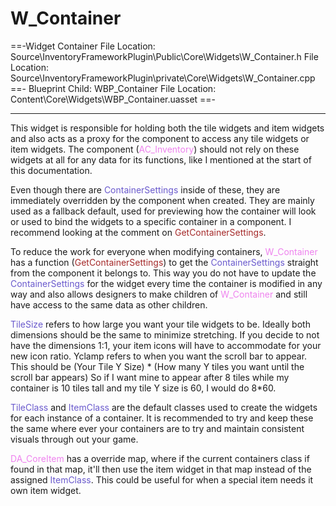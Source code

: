 # W_Container

==-Widget Container
File Location: Source\InventoryFrameworkPlugin\Public\Core\Widgets\W_Container.h
File Location: Source\InventoryFrameworkPlugin\private\Core\Widgets\W_Container.cpp
==- Blueprint Child: WBP_Container
File Location: Content\Core\Widgets\WBP_Container.uasset
==-

---

This widget is responsible for holding both the tile widgets and item widgets and also acts as a proxy for the component to access any tile widgets or item widgets.
The component (<span style="color:violet">AC_Inventory</span>) should not rely on these widgets at all for any data for its functions, like I mentioned at the start of this documentation.

Even though there are <span style="color:slateblue">ContainerSettings</span> inside of these, they are immediately overridden by the component when created. They are mainly used as a fallback default, used for previewing how the container will look or used to bind the widgets to a specific container in a component. I recommend looking at the comment on <span style="color:brown">GetContainerSettings</span>.

To reduce the work for everyone when modifying containers, <span style="color:violet">W_Container</span> has a function (<span style="color:brown">GetContainerSettings</span>) to get the <span style="color:slateblue">ContainerSettings</span> straight from the component it belongs to. This way you do not have to update the <span style="color:slateblue">ContainerSettings</span> for the widget  every time the container is modified in any way and also allows designers to make children of <span style="color:violet">W_Container</span> and still have access to the same data as other children.

<span style="color:slateblue">TileSize</span> refers to how large you want your tile widgets to be. Ideally both dimensions should be the same to minimize stretching. If you decide to not have the dimensions 1:1, your item icons will have to accommodate for your new icon ratio.
Yclamp refers to when you want the scroll bar to appear. 
This should be (Your Tile Y Size) * (How many Y tiles you want until the scroll bar appears)
So if I want mine to appear after 8 tiles while my container is 10 tiles tall and my tile Y size is 60, I would do 8*60.

<span style="color:slateblue">TileClass</span> and <span style="color:slateblue">ItemClass</span> are the default classes used to create the widgets for each instance of a container. It is recommended to try and keep these the same where ever your containers are to try and maintain consistent visuals through out your game.

<span style="color:violet">DA_CoreItem</span> has a override map, where if the current containers class if found in that map, it'll then use the item widget in that map instead of the assigned <span style="color:slateblue">ItemClass</span>. This could be useful for when a special item needs it own item widget.